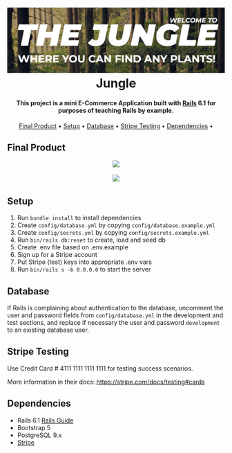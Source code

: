 <h1 align="center">
  <br>
  <img src="https://github.com/jsnmarkd/jungle/blob/master/docs/logo.png?raw=true" alt="logo">
  <br>
    Jungle
  <br>
</h1>

<h4 align="center">
  This project is a mini E-Commerce Application built with 
  <a href="https://rubyonrails.org/">Rails</a> 6.1 
  for purposes of teaching Rails by example.
</h4>

<p align="center">
  <a href="#final-product">Final Product</a> •
  <a href="#setup">Setup</a> •
  <a href="#database">Database</a> •
  <a href="#stripe-testing">Stripe Testing</a> •
  <a href="#dependencies">Dependencies</a> •
</p>

## Final Product

<p align="center">
<img src="https://github.com/jsnmarkd/jungle/blob/master/docs/clip2.gif?raw=true">
</p>
<p align="center">
<img src="https://github.com/jsnmarkd/jungle/blob/master/docs/clip4.gif?raw=true">
</p>


## Setup

1. Run `bundle install` to install dependencies
2. Create `config/database.yml` by copying `config/database.example.yml`
3. Create `config/secrets.yml` by copying `config/secrets.example.yml`
4. Run `bin/rails db:reset` to create, load and seed db
5. Create .env file based on .env.example
6. Sign up for a Stripe account
7. Put Stripe (test) keys into appropriate .env vars
8. Run `bin/rails s -b 0.0.0.0` to start the server

## Database

If Rails is complaining about authentication to the database, uncomment the user and password fields from `config/database.yml` in the development and test sections, and replace if necessary the user and password `development` to an existing database user.

## Stripe Testing

Use Credit Card # 4111 1111 1111 1111 for testing success scenarios.

More information in their docs: <https://stripe.com/docs/testing#cards>

## Dependencies

- Rails 6.1 [Rails Guide](http://guides.rubyonrails.org/v6.1/)
- Bootstrap 5
- PostgreSQL 9.x
- [Stripe](https://stripe.com/)

